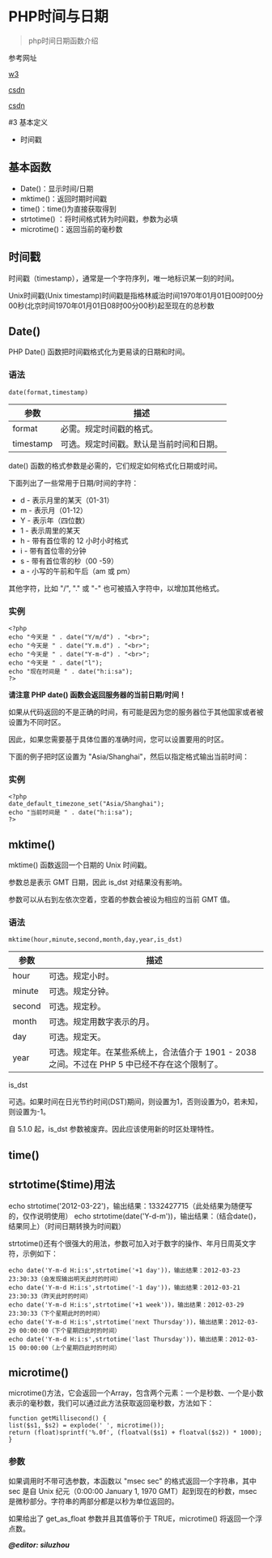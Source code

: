 # PHP时间与日期
> php时间日期函数介绍

参考网址

[w3](http://www.w3school.com.cn/php/php_date.asp)

[csdn](http://blog.csdn.net/everysmile/article/details/16842571)

[csdn](http://blog.csdn.net/qduningning/article/details/11939769)

#3 基本定义
- 时间戳

## 基本函数
- Date()：显示时间/日期
- mktime()：返回时期时间戳
- time()：time()为直接获取得到
- strtotime() ：将时间格式转为时间戳，参数为必填
- microtime()：返回当前的毫秒数


## 时间戳

时间戳（timestamp），通常是一个字符序列，唯一地标识某一刻的时间。

Unix时间戳(Unix timestamp)时间戳是指格林威治时间1970年01月01日00时00分00秒(北京时间1970年01月01日08时00分00秒)起至现在的总秒数

## Date()
PHP Date() 函数把时间戳格式化为更易读的日期和时间。

### 语法


```
date(format,timestamp)
```


参数 |	描述
----|----
format 	|必需。规定时间戳的格式。
timestamp|可选。规定时间戳。默认是当前时间和日期。

date() 函数的格式参数是必需的，它们规定如何格式化日期或时间。

下面列出了一些常用于日期/时间的字符：

- d - 表示月里的某天（01-31）
- m - 表示月（01-12）
- Y - 表示年（四位数）
- 1 - 表示周里的某天
- h - 带有首位零的 12 小时小时格式
- i - 带有首位零的分钟
- s - 带有首位零的秒（00 -59）
- a - 小写的午前和午后（am 或 pm）


其他字符，比如 "/", "." 或 "-" 也可被插入字符中，以增加其他格式。


### 实例


```
<?php
echo "今天是 " . date("Y/m/d") . "<br>";
echo "今天是 " . date("Y.m.d") . "<br>";
echo "今天是 " . date("Y-m-d") . "<br>";
echo "今天是 " . date("l");
echo "现在时间是 " . date("h:i:sa");
?>
```
**请注意 PHP date() 函数会返回服务器的当前日期/时间！**

如果从代码返回的不是正确的时间，有可能是因为您的服务器位于其他国家或者被设置为不同时区。

因此，如果您需要基于具体位置的准确时间，您可以设置要用的时区。

下面的例子把时区设置为 "Asia/Shanghai"，然后以指定格式输出当前时间：
### 实例


```
<?php
date_default_timezone_set("Asia/Shanghai");
echo "当前时间是 " . date("h:i:sa");
?>
```

## mktime()
mktime() 函数返回一个日期的 Unix 时间戳。

参数总是表示 GMT 日期，因此 is_dst 对结果没有影响。

参数可以从右到左依次空着，空着的参数会被设为相应的当前 GMT 值。
### 语法


```
mktime(hour,minute,second,month,day,year,is_dst)
```

参数 |	描述
---|---
hour 	|可选。规定小时。
minute |	可选。规定分钟。
second 	|可选。规定秒。
month |	可选。规定用数字表示的月。
day |	可选。规定天。
year |	可选。规定年。在某些系统上，合法值介于 1901 - 2038 之间。不过在 PHP 5 中已经不存在这个限制了。
is_dst 	

可选。如果时间在日光节约时间(DST)期间，则设置为1，否则设置为0，若未知，则设置为-1。

自 5.1.0 起，is_dst 参数被废弃。因此应该使用新的时区处理特性。

## time()

## strtotime($time)用法

echo strtotime('2012-03-22')，输出结果：1332427715（此处结果为随便写的，仅作说明使用）
echo strtotime(date('Y-d-m'))，输出结果：（结合date()，结果同上）（时间日期转换为时间戳）

strtotime()还有个很强大的用法，参数可加入对于数字的操作、年月日周英文字符，示例如下：

```
echo date('Y-m-d H:i:s',strtotime('+1 day'))，输出结果：2012-03-23 23:30:33（会发现输出明天此时的时间）
echo date('Y-m-d H:i:s',strtotime('-1 day'))，输出结果：2012-03-21 23:30:33（昨天此时的时间）
echo date('Y-m-d H:i:s',strtotime('+1 week'))，输出结果：2012-03-29 23:30:33（下个星期此时的时间）
echo date('Y-m-d H:i:s',strtotime('next Thursday'))，输出结果：2012-03-29 00:00:00（下个星期四此时的时间）
echo date('Y-m-d H:i:s',strtotime('last Thursday'))，输出结果：2012-03-15 00:00:00（上个星期四此时的时间）
```

## microtime()

microtime()方法，它会返回一个Array，包含两个元素：一个是秒数、一个是小数表示的毫秒数，我们可以通过此方法获取返回毫秒数，方法如下：


```
function getMillisecond() {
list($s1, $s2) = explode(' ', microtime());		
return (float)sprintf('%.0f', (floatval($s1) + floatval($s2)) * 1000);	
}
```

### 参数

如果调用时不带可选参数，本函数以 "msec sec" 的格式返回一个字符串，其中 sec 是自 Unix 纪元（0:00:00 January 1, 1970 GMT）起到现在的秒数，msec 是微秒部分。字符串的两部分都是以秒为单位返回的。

如果给出了 get_as_float 参数并且其值等价于 TRUE，microtime() 将返回一个浮点数。

***@editor:  siluzhou***

